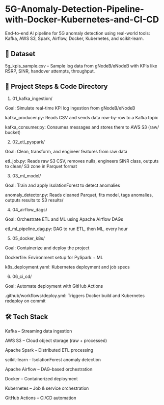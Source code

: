 # 5G-Anomaly-Detection-Pipeline-with-Docker-Kubernetes-and-CI-CD

End-to-end AI pipeline for 5G anomaly detection using real-world tools: Kafka, AWS S3, Spark, Airflow, Docker, Kubernetes, and scikit-learn.

## 📁 Dataset

5g_kpis_sample.csv – Sample log data from gNodeB/eNodeB with KPIs like RSRP, SINR, handover attempts, throughput.
## 🚀 Project Steps & Code Directory

1. 01_kafka_ingestion/

Goal: Simulate real-time KPI log ingestion from gNodeB/eNodeB

kafka_producer.py: Reads CSV and sends data row-by-row to a Kafka topic

kafka_consumer.py: Consumes messages and stores them to AWS S3 (raw/ bucket)

2. 02_etl_pyspark/

Goal: Clean, transform, and engineer features from raw data

etl_job.py: Reads raw S3 CSV, removes nulls, engineers SINR class, outputs to clean/ S3 zone in Parquet format

3. 03_ml_model/

Goal: Train and apply IsolationForest to detect anomalies

anomaly_detector.py: Reads cleaned Parquet, fits model, tags anomalies, outputs results to S3 results/

4. 04_airflow_dags/

Goal: Orchestrate ETL and ML using Apache Airflow DAGs

etl_ml_pipeline_dag.py: DAG to run ETL, then ML, every hour

5. 05_docker_k8s/

Goal: Containerize and deploy the project

Dockerfile: Environment setup for PySpark + ML

k8s_deployment.yaml: Kubernetes deployment and job specs

6. 06_ci_cd/

Goal: Automate deployment with GitHub Actions

.github/workflows/deploy.yml: Triggers Docker build and Kubernetes redeploy on commit

## 🛠️ Tech Stack

Kafka – Streaming data ingestion

AWS S3 – Cloud object storage (raw + processed)

Apache Spark – Distributed ETL processing

scikit-learn – IsolationForest anomaly detection

Apache Airflow – DAG-based orchestration

Docker – Containerized deployment

Kubernetes – Job & service orchestration

GitHub Actions – CI/CD automation
